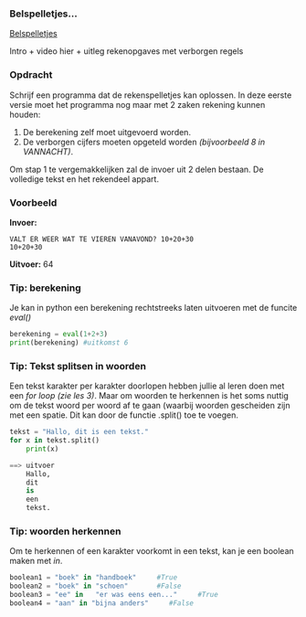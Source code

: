 ### Belspelletjes...

[Belspelletjes](https://www.youtube.com/watch?v=LFLDU4Q9_Jk&t=32m40 "Basta belspelletjes")

Intro + video hier + uitleg rekenopgaves met verborgen regels

### Opdracht
Schrijf een programma dat de rekenspelletjes kan oplossen. In deze eerste versie moet het programma nog maar met 2 zaken rekening kunnen houden:

1. De berekening zelf moet uitgevoerd worden.
2. De verborgen cijfers moeten opgeteld worden *(bijvoorbeeld 8 in VANNACHT)*.

Om stap 1 te vergemakkelijken zal de invoer uit 2 delen bestaan. De volledige tekst en het rekendeel appart.  

### Voorbeeld

**Invoer:**

    VALT ER WEER WAT TE VIEREN VANAVOND? 10+20+30
    10+20+30
    
**Uitvoer:**
    64

### Tip: berekening 
Je kan in python een berekening rechtstreeks laten uitvoeren met de funcite *eval()*
```python
berekening = eval(1+2+3)
print(berekening) #uitkomst 6
```

### Tip: Tekst splitsen in woorden
Een tekst karakter per karakter doorlopen hebben jullie al leren doen met een *for loop (zie les 3)*. Maar om woorden te herkennen is het soms nuttig om de tekst woord per woord af te gaan (waarbij woorden gescheiden zijn met een spatie. Dit kan door de functie .split() toe te voegen.
```python
tekst = "Hallo, dit is een tekst."
for x in tekst.split()
    print(x)

==> uitvoer
    Hallo,
    dit
    is
    een
    tekst.
```
### Tip: woorden herkennen
Om te herkennen of een karakter voorkomt in een tekst, kan je een boolean maken met *in*.
```python
boolean1 = "boek" in "handboek"     #True
boolean2 = "boek" in "schoen"       #False
boolean3 = "ee" in   "er was eens een..."     #True
boolean4 = "aan" in "bijna anders"     #False

```




